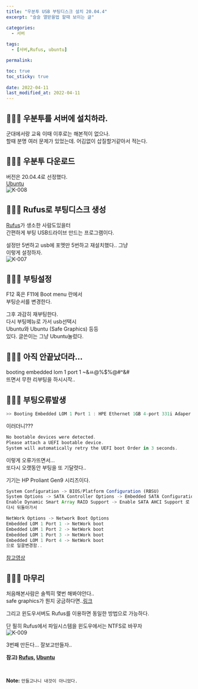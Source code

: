 ```yaml
---
title: "우분투 USB 부팅디스크 설치 20.04.4"
excerpt: "슬슬 열받을법 할때 보이는 글"

categories:
  - 서버
  
tags:
  - [서버,Rufus, ubuntu]

permalink: 

toc: true
toc_sticky: true
 
date: 2022-04-11
last_modified_at: 2022-04-11
---
```


## 🤷🏻‍♀️ 우분투를 서버에 설치하라.

군대에서랑 교육 이때 이후로는 해본적이 없으나. <br>
할때 분명 여러 문제가 있었는데. 어김없이 삽질할거같아서 적는다.<br>

## 🤷🏻‍♀️ 우분투 다운로드

버전은 20.04.4로 선정했다.<br>
[Ubuntu](https://releases.ubuntu.com/focal/)<br>
![K-008](https://user-images.githubusercontent.com/57971757/162679430-f7046c06-de33-4bb8-bca7-cfc91b1e0515.jpg)


## 🤷🏻‍♀️ Rufus로 부팅디스크 생성

[Rufus](https://rufus.ie/ko/)가 생소한 사람도있을터<br>
간편하게 부팅 USB드라이브 만드는 프로그램이다.<br>

설정만 5번하고 usb에 포멧만 5번하고 재설치했다.. 그냥<br>
이렇게 설정하자.<br>
![K-007](https://user-images.githubusercontent.com/57971757/162679437-68f61ed1-26c4-448b-ab99-df877dff130e.jpg)


## 🤷🏻‍♀️ 부팅설정

F12 혹은 F11에 Boot menu 란에서<br>
부팅순서를 변경한다.<br>

그후 과감히 재부팅한다.<br>
다시 부팅메뉴로 가서 usb선택시 <br>
Ubuntu와 Ubuntu (Safe Graphics) 등등<br>
있다. 글쓴이는 그냥 Ubuntu눌렀다.<br>

## 🤷🏻‍♀️ 아직 안끝났더라...

booting embedded lom 1 port 1 ~&ㅛ@%$%@#^&# <br>
뜨면서 무한 리부팅을 하시시작..<br>


## 🤷🏻‍♀️ 부팅오류발생

```cs
>> Booting Embedded LOM 1 Port 1 : HPE Ethernet 1GB 4-port 331i Adaper - NTC 1%^#$%@#$%
```
이러더니???

```cs
No bootable devices were detected.
Please attach a UEFI bootable device.
System will automatically retry the UEFI boot Order in 3 seconds.
```
이렇게 오류가뜨면서... <br>
또다시 오랫동안 부팅을 또 기달렷다..<br>

기기는 HP Proliant Gen9 시리즈이다. <br>

```js
System Configuration -> BIOS/Platform Configuration (RBSU)
System Options -> SATA Controller Options -> Embedded SATA Configuration
Enable Dynamic Smart Array RAID Support -> Enable SATA AHCI Support 로 변경
다시 뒤돌아가서

NetWork Options -> Network Boot Options
Embedded LOM 1 Port 1 -> NetWork boot 
Embedded LOM 1 Port 2 -> NetWork boot 
Embedded LOM 1 Port 3 -> NetWork boot 
Embedded LOM 1 Port 4 -> NetWork boot 
으로 일괄변경함..

```
[참고영상](https://www.youtube.com/watch?v=6FybL-klOx8)

## 🤷🏻‍♀️ 마무리

처음해본사람은 솔찍히 몇번 해봐야안다..<br>
safe graphics가 뭔지 궁금하다면..[링크](https://askubuntu.com/questions/1138137/what-is-safe-graphics-mode)<br>

그리고 윈도우서버도 Rufus를 이용하면 동일한 방법으로 가능하다. <br>

단 필히 Rufus에서 파일시스템을 윈도우에서는 NTFS로 바꾸자 <br>
![K-009](https://user-images.githubusercontent.com/57971757/162694816-ba6e572f-b159-4c2a-b743-b2bfe332172d.jpg)<br>

3번째 만든다... 잘보고만들자..<br>



**참고) [Rufus](https://rufus.ie/ko/), [Ubuntu](https://releases.ubuntu.com/focal/)**

<br>



**Note:** `만들고나니 내것이 아니었다.` 